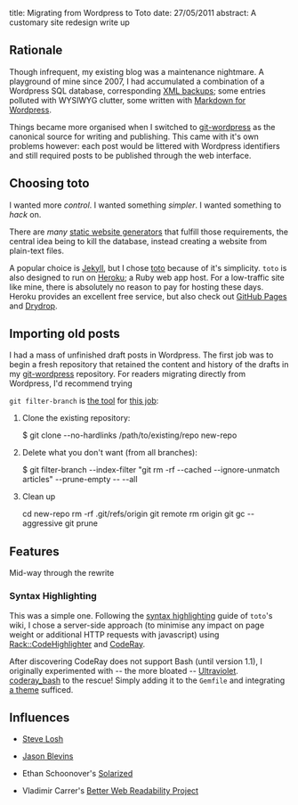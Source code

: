 title: Migrating from Wordpress to Toto
date: 27/05/2011
abstract: A customary site redesign write up

## Rationale

Though infrequent, my existing blog was a maintenance nightmare. A playground of
mine since 2007, I had accumulated a combination of a Wordpress SQL database,
corresponding [XML backups][wpexport]; some entries polluted with WYSIWYG
clutter, some written with [Markdown for Wordpress][md4wp].

Things became more organised when I switched to [git-wordpress][] as the
canonical source for writing and publishing. This came with it's own problems
however: each post would be littered with Wordpress identifiers and still
required posts to be published through the web interface.

## Choosing toto

I wanted more *control*. I wanted something *simpler*. I wanted something to
*hack* on.

There are *many* [static website generators][staticgen] that fulfill those
requirements, the central idea being to kill the database, instead creating a
website from plain-text files.

A popular choice is [Jekyll][], but I chose [toto][] because of it's simplicity.
`toto` is also designed to run on [Heroku][]; a Ruby web app host. For a
low-traffic site like mine, there is absolutely no reason to pay for hosting
these days. Heroku provides an excellent free service, but also check out
[GitHub Pages][ghp] and [Drydrop][].

## Importing old posts

I had a mass of unfinished draft posts in Wordpress. The first job was to begin
a fresh repository that retained the content and history of the drafts in my
[git-wordpress][] repository. For readers migrating directly from Wordpress, I'd
recommend trying 

`git filter-branch` is [the tool][gfb1] for [this job][gfb2]:

1. Clone the existing repository:

    $ git clone --no-hardlinks /path/to/existing/repo new-repo

2. Delete what you don't want (from all branches):

    $ git filter-branch --index-filter "git rm -rf --cached --ignore-unmatch
        articles" --prune-empty -- --all 

3. Clean up
    
    cd new-repo
    rm -rf .git/refs/origin
    git remote rm origin
    git gc --aggressive
    git prune

## Features

Mid-way through the rewrite

### Syntax Highlighting

This was a simple one. Following the [syntax highlighting][totohi] guide of
`toto`'s wiki, I chose a server-side approach (to minimise any impact on page
weight or additional HTTP requests with javascript) using
[Rack::CodeHighlighter][] and [CodeRay][].

After discovering CodeRay does not support Bash (until version 1.1), I
originally experimented with -- the more bloated -- [Ultraviolet][].
[coderay_bash][] to the rescue! Simply adding it to the `Gemfile` and
integrating [a theme][coderay-theme] sufficed.

## Influences

* [Steve Losh][sjl]
* [Jason Blevins][jblevins]
* Ethan Schoonover's [Solarized][]
* Vladimir Carrer's [Better Web Readability Project][readability]

  [toto]: http://cloudhead.io/toto
  [dorothy]: https://github.com/cloudhead/dorothy
  [Bundler]: http://gembundler.com/
  [sjl]: http://stevelosh.com/blog/2010/01/moving-from-django-to-hyde/
  [jblevins]: http://jblevins.org/log/kindle-dx
  [Solarized]: http://ethanschoonover.com/solarized
  [readability]: https://code.google.com/p/better-web-readability-project/
  [wpexport]: https://github.com/tlvince/scripts/blob/bash/wordpress-export.sh
  [md4wp]: https://wordpress.org/extend/plugins/markdown-for-wordpress-and-bbpress/
  [git-wordpress]: https://github.com/brool/git-wordpress
  [gfb1]: http://airbladesoftware.com/notes/moving-a-subdirectory-into-a-separate-git-repository
  [gfb2]: http://stackoverflow.com/questions/3223053/how-to-remove-old-commits-after-filter-branch
  [totohi]: https://github.com/cloudhead/toto/wiki/Syntax-Highlighting
  [Rack::CodeHighlighter]: https://github.com/wbzyl/rack-codehighlighter
  [CodeRay]: http://coderay.rubychan.de/
  [Ultraviolet]: http://ultraviolet.rubyforge.org/
  [coderay_bash]: https://github.com/pejuko/coderay_bash
  [coderay-theme]: http://localhost:3000/css/coderay.css
  [totowiki]: https://github.com/cloudhead/toto/wiki
  [totofork]: https://github.com/tlvince/toto
  [staticgen]: http://iwantmyname.com/blog/2011/02/list-static-website-generators.html
  [jekyll]: http://jekyllrb.com/
  [heroku]: http://www.heroku.com/
  [ghp]: http://pages.github.com/
  [drydrop]: http://www.nata2.org/2011/01/26/how-to-use-app-engine-to-host-static-sites-for-free/
